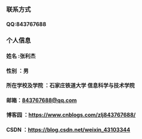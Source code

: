 ### 联系方式
#### QQ:843767688

### 个人信息
#### 姓名 :张利杰
#### 性别 ：男
#### 所在学校及学院 ：石家庄铁道大学 信息科学与技术学院
#### 邮箱：843767688@qq.com 
#### 博客园 ：https://www.cnblogs.com/zlj843767688/
#### CSDN ：https://blog.csdn.net/weixin_43103344

 
